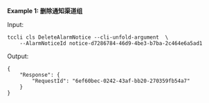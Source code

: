 **Example 1: 删除通知渠道组**



Input: 

```
tccli cls DeleteAlarmNotice --cli-unfold-argument  \
    --AlarmNoticeId notice-d7286784-46d9-4be3-b7ba-2c464e6a5ad1
```

Output: 
```
{
    "Response": {
        "RequestId": "6ef60bec-0242-43af-bb20-270359fb54a7"
    }
}
```

